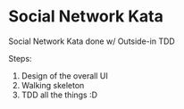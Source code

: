 # Social Network Kata

Social Network Kata done w/ Outside-in TDD

Steps:
1) Design of the overall UI
2) Walking skeleton
3) TDD all the things :D 
